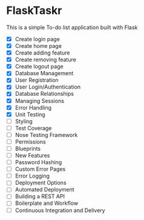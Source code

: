 # FlaskTaskr

This is a simple To-do list application built with Flask


- [x] Create login page
- [x] Create home page
- [x] Create adding feature
- [x] Create removing feature
- [x] Create logout page
- [x] Database Management
- [x] User Registration
- [x] User Login/Authentication
- [x] Database Relationships
- [x] Managing Sessions
- [x] Error Handling
- [x] Unit Testing
- [ ] Styling
- [ ] Test Coverage
- [ ] Nose Testing Framework
- [ ] Permissions
- [ ] Blueprints
- [ ] New Features
- [ ] Password Hashing
- [ ] Custom Error Pages
- [ ] Error Logging
- [ ] Deployment Options
- [ ] Automated Deployment
- [ ] Building a REST API
- [ ] Boilerplate and Workflow
- [ ] Continuous Integration and Delivery
